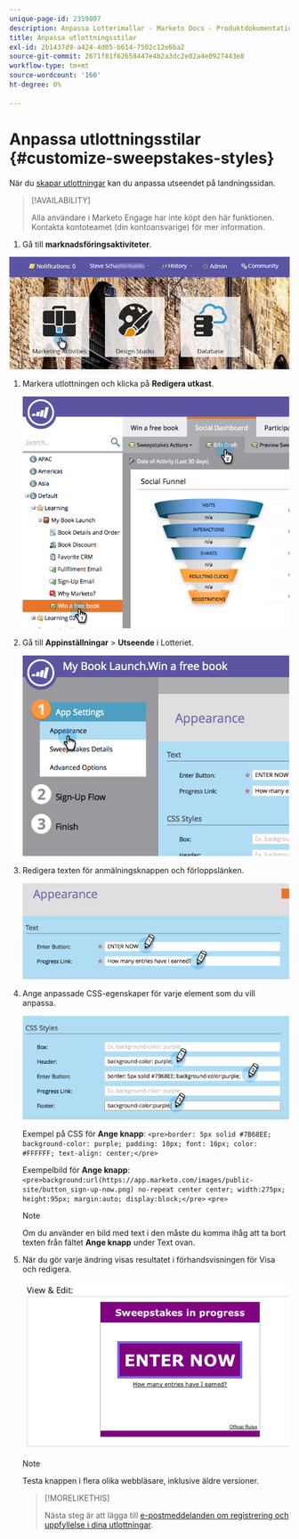 ```yaml
---
unique-page-id: 2359807
description: Anpassa Lotterimallar - Marketo Docs - Produktdokumentation
title: Anpassa utlottningsstilar
exl-id: 2b1437d9-a424-4d05-b614-7502c12e6ba2
source-git-commit: 2671f81f62658447e4b2a3dc2e02a4e0927443e8
workflow-type: tm+mt
source-wordcount: '160'
ht-degree: 0%

---
```


# Anpassa utlottningsstilar {#customize-sweepstakes-styles}

När du [skapar utlottningar](/help/marketo/product-docs/demand-generation/social/sweepstakes/create-sweepstakes.md) kan du anpassa utseendet på landningssidan.

>[!AVAILABILITY]
>
>Alla användare i Marketo Engage har inte köpt den här funktionen. Kontakta kontoteamet (din kontoansvarige) för mer information.

1. Gå till **marknadsföringsaktiviteter**.

![](assets/login-marketing-activities-1.png)

1. Markera utlottningen och klicka på **Redigera utkast**.

   ![](assets/image2014-9-25-17-3a51-3a45.png)

1. Gå till **Appinställningar** > **Utseende** i Lotteriet.

   ![](assets/image2014-9-25-17-3a51-3a59.png)

1. Redigera texten för anmälningsknappen och förloppslänken.

   ![](assets/image2014-9-25-17-3a52-3a22.png)

1. Ange anpassade CSS-egenskaper för varje element som du vill anpassa.

   ![](assets/image2014-9-25-17-3a52-3a37.png)

   Exempel på CSS för **Ange knapp**:
   `<pre>border: 5px solid #7B68EE; background-color: purple; padding: 10px; font: 16px; color: #FFFFFF; text-align: center;</pre>`

   Exempelbild för **Ange knapp**:
   `<pre>background:url(https://app.marketo.com/images/public-site/button_sign-up-now.png) no-repeat center center; width:275px; height:95px; margin:auto; display:block;</pre>` `<pre>`

   >[!NOTE]
   >
   >Om du använder en bild med text i den måste du komma ihåg att ta bort texten från fältet **Ange knapp** under Text ovan.

1. När du gör varje ändring visas resultatet i förhandsvisningen för Visa och redigera.

   ![](assets/image2014-9-25-17-3a55-3a3.png)

   >[!NOTE]
   >
   >Testa knappen i flera olika webbläsare, inklusive äldre versioner.

   >[!MORELIKETHIS]
   >
   >Nästa steg är att lägga till [e-postmeddelanden om registrering och uppfyllelse i dina utlottningar](/help/marketo/product-docs/demand-generation/social/social-functions/use-emails-in-social-promotions.md).

